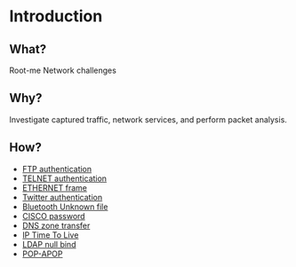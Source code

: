 # Introduction

## What?

Root-me Network challenges

## Why?

Investigate captured traffic, network services, and perform packet analysis.

## How?

* [FTP authentication](ftp-authentication.md)
* [TELNET authentication](telnet-authentication.md)
* [ETHERNET frame](ethernet-frame.md)
* [Twitter authentication](twitter-authentication.md)
* [Bluetooth Unknown file](bl-unknown-file.md)
* [CISCO password](cisco-password.md)
* [DNS zone transfer](zone-transfer.md)
* [IP Time To Live](ip-ttl.md)
* [LDAP null bind](ldap-null.md)
* [POP-APOP](pop-apop.md)


